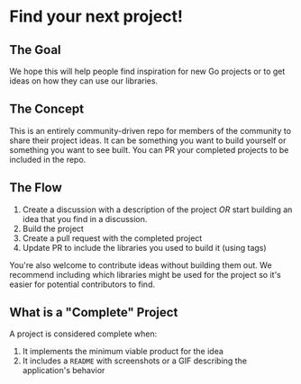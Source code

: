 # Find your next project!

## The Goal

We hope this will help people find inspiration for new Go projects or to get
ideas on how they can use our libraries.

## The Concept

This is an entirely community-driven repo for members of the community to share
their project ideas. It can be something you want to build yourself or
something you want to see built. You can PR your completed projects to be
included in the repo. 

## The Flow

1. Create a discussion with a description of the project *OR* start building an
   idea that you find in a discussion.
2. Build the project
3. Create a pull request with the completed project
4. Update PR to include the libraries you used to build it (using tags)

You're also welcome to contribute ideas without building them out. We
recommend including which libraries might be used for the project so it's
easier for potential contributors to find.

## What is a "Complete" Project

A project is considered complete when:
1. It implements the minimum viable product for the idea
2. It includes a `README` with screenshots or a GIF describing the
   application's behavior
